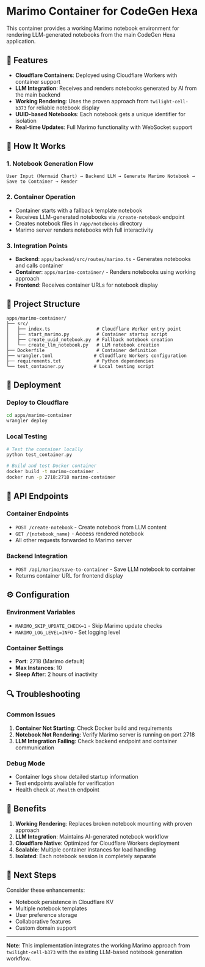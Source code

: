 # Marimo Container for CodeGen Hexa

This container provides a working Marimo notebook environment for rendering LLM-generated notebooks from the main CodeGen Hexa application.

## 🚀 Features

- **Cloudflare Containers**: Deployed using Cloudflare Workers with container support
- **LLM Integration**: Receives and renders notebooks generated by AI from the main backend
- **Working Rendering**: Uses the proven approach from `twilight-cell-b373` for reliable notebook display
- **UUID-based Notebooks**: Each notebook gets a unique identifier for isolation
- **Real-time Updates**: Full Marimo functionality with WebSocket support

## 🔧 How It Works

### 1. Notebook Generation Flow
```
User Input (Mermaid Chart) → Backend LLM → Generate Marimo Notebook → Save to Container → Render
```

### 2. Container Operation
- Container starts with a fallback template notebook
- Receives LLM-generated notebooks via `/create-notebook` endpoint
- Creates notebook files in `/app/notebooks` directory
- Marimo server renders notebooks with full interactivity

### 3. Integration Points
- **Backend**: `apps/backend/src/routes/marimo.ts` - Generates notebooks and calls container
- **Container**: `apps/marimo-container/` - Renders notebooks using working approach
- **Frontend**: Receives container URLs for notebook display

## 📁 Project Structure

```
apps/marimo-container/
├── src/
│   ├── index.ts                 # Cloudflare Worker entry point
│   ├── start_marimo.py          # Container startup script
│   ├── create_uuid_notebook.py  # Fallback notebook creation
│   └── create_llm_notebook.py   # LLM notebook creation
├── Dockerfile                   # Container definition
├── wrangler.toml               # Cloudflare Workers configuration
├── requirements.txt             # Python dependencies
└── test_container.py           # Local testing script
```

## 🚀 Deployment

### Deploy to Cloudflare
```bash
cd apps/marimo-container
wrangler deploy
```

### Local Testing
```bash
# Test the container locally
python test_container.py

# Build and test Docker container
docker build -t marimo-container .
docker run -p 2718:2718 marimo-container
```

## 🔌 API Endpoints

### Container Endpoints
- `POST /create-notebook` - Create notebook from LLM content
- `GET /{notebook_name}` - Access rendered notebook
- All other requests forwarded to Marimo server

### Backend Integration
- `POST /api/marimo/save-to-container` - Save LLM notebook to container
- Returns container URL for frontend display

## ⚙️ Configuration

### Environment Variables
- `MARIMO_SKIP_UPDATE_CHECK=1` - Skip Marimo update checks
- `MARIMO_LOG_LEVEL=INFO` - Set logging level

### Container Settings
- **Port**: 2718 (Marimo default)
- **Max Instances**: 10
- **Sleep After**: 2 hours of inactivity

## 🔍 Troubleshooting

### Common Issues
1. **Container Not Starting**: Check Docker build and requirements
2. **Notebook Not Rendering**: Verify Marimo server is running on port 2718
3. **LLM Integration Failing**: Check backend endpoint and container communication

### Debug Mode
- Container logs show detailed startup information
- Test endpoints available for verification
- Health check at `/health` endpoint

## 🎯 Benefits

1. **Working Rendering**: Replaces broken notebook mounting with proven approach
2. **LLM Integration**: Maintains AI-generated notebook workflow
3. **Cloudflare Native**: Optimized for Cloudflare Workers deployment
4. **Scalable**: Multiple container instances for load handling
5. **Isolated**: Each notebook session is completely separate

## 🚀 Next Steps

Consider these enhancements:
- Notebook persistence in Cloudflare KV
- Multiple notebook templates
- User preference storage
- Collaborative features
- Custom domain support

---

**Note**: This implementation integrates the working Marimo approach from `twilight-cell-b373` with the existing LLM-based notebook generation workflow.
